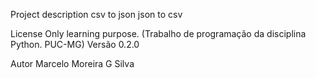 Project description
csv to json
json to csv

License
Only learning purpose. (Trabalho de programação da disciplina Python. PUC-MG)
Versão 0.2.0

Autor
Marcelo Moreira G Silva